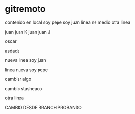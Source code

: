 # gitremoto

contenido en local soy pepe soy juan
linea ne medio
otra linea

juan juan K
juan juan J

oscar

asdads



nueva linea soy juan


linea nueva soy pepe

cambiar algo


cambio stasheado 


otra linea

CAMBIO DESDE BRANCH PROBANDO